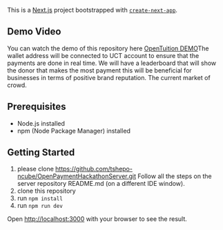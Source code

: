 This is a [Next.js](https://nextjs.org/) project bootstrapped with [`create-next-app`](https://github.com/vercel/next.js/tree/canary/packages/create-next-app).

## Demo Video
You can watch the demo of this repository here [OpenTuition DEMO](https://www.awesomescreenshot.com/video/28668313?key=b8a515739a8859cbca30c01fb90554a2)The wallet address  will  be connected to UCT account to ensure that the payments are done in real time. We will have a leaderboard that will show the donor that makes the most payment this will be beneficial for businesses in terms of positive brand reputation. The current market of crowd.

## Prerequisites

- Node.js installed
- npm (Node Package Manager) installed

## Getting Started

1. please clone https://github.com/tshepo-ncube/OpenPaymentHackathonServer.git
Follow all the steps on the server repository README.md (on a different IDE window).
2. clone this repository
3. run `npm install`
4. run `npm run dev`
   

Open [http://localhost:3000](http://localhost:3000) with your browser to see the result.


